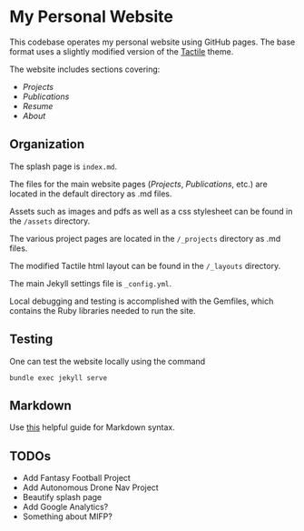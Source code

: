 # My Personal Website
This codebase operates my personal website using GitHub pages. The base format uses a slightly modified version of the [Tactile](https://github.com/pages-themes/tactile?tab=readme-ov-file) theme. 

The website includes sections covering:
- _Projects_
- _Publications_
- _Resume_
- _About_

## Organization
The splash page is `index.md`. 

The files for the main website pages (_Projects_, _Publications_, etc.) are located in the default directory as .md files. 

Assets such as images and pdfs as well as a css stylesheet can be found in the `/assets` directory. 

The various project pages are located in the `/_projects` directory as .md files. 

The modified Tactile html layout can be found in the `/_layouts` directory.

The main Jekyll settings file is `_config.yml`.

Local debugging and testing is accomplished with the Gemfiles, which contains the Ruby libraries needed to run the site.

## Testing
One can test the website locally using the command

    bundle exec jekyll serve

## Markdown
Use [this](https://www.markdownguide.org/basic-syntax/) helpful guide for Markdown syntax.

## TODOs
- Add Fantasy Football Project
- Add Autonomous Drone Nav Project
- Beautify splash page
- Add Google Analytics?
- Something about MIFP?